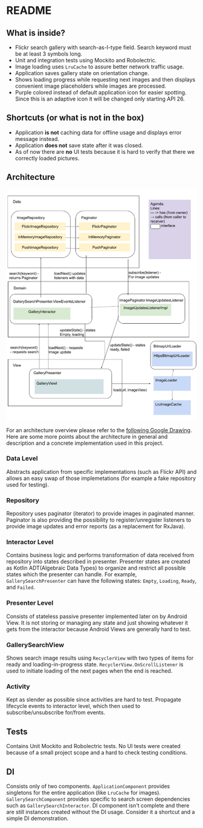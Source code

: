 # README #

## What is inside?
- Flickr search gallery with search-as-I-type field. Search keyword must be at least 3 symbols long.
- Unit and integration tests using Mockito and Robolectric.
- Image loading uses `LruCache` to assure better network traffic usage.
- Application saves gallery state on orientation change.
- Shows loading progress while requesting next images and then displays convenient image placeholders while images are processed.
- Purple colored instead of default application icon for easier spotting. Since this is an adaptive icon it will be changed only starting API 26.

## Shortcuts (or what is not in the box)
- Application **is not** caching data for offline usage and displays error message instead.
- Application **does not** save state after it was closed.
- As of now there are **no** UI tests because it is hard to verify that there we correctly loaded pictures.

## Architecture
![architecture](images/gallery_search_architecture.png)

For an architecture overview please refer to the [following Google Drawing](https://docs.google.com/drawings/d/1r6Xq6DR6mJR96DdIumvpQtsj6Xs_mPr9swNmT4TN9tk/edit?usp=sharing).
Here are some more points about the architecture in general and description and a concrete implementation used in this project.

### Data Level
Abstracts application from specific implementations (such as Flickr API) and allows an easy swap of those implemetations (for example a fake repository used for testing).

### Repository
Repository uses paginator (iterator) to provide images in paginated manner. Paginator is also providing the possibility to register/unregister listeners to provide image updates and error reports (as a replacement for RxJava).

### Interactor Level
Contains business logic and performs transformation of data received from repository into states described in presenter. Presenter states are created as Kotlin ADT(Algebraic Data Types) to organize and restrict all possible states which the presenter can handle. For example, `GallerySearchPresenter` can have the following states: `Empty`, `Loading`, `Ready`, and `Failed`.

### Presenter Level
Consists of stateless passive presenter implemented later on by Android View. It is not storing or managing any state and just showing whatever it gets from the interactor because Android Views are generally hard to test.

### GallerySearchView
Shows search image results using `RecyclerView` with two types of items for ready and loading-in-progress state. `RecyclerView.OnScrollListener` is used to initiate loading of the next pages when the end is reached.

### Activity
Kept as slender as possible since activities are hard to test. Propagate lifecycle events to interactor level, which then used to subscribe/unsubscribe for/from events.

## Tests
Contains Unit Mockito and Robolectric tests. No UI tests were created because of a small project scope and a hard to check testing conditions.

## DI
Consists only of two components. `ApplicationComponent` provides singletons for the entire application (like `LruCache` for images). `GallerySearchComponent` provides specific to search screen dependencies such as `GallerySearchInteractor`. DI component isn't complete and there are still instances created without the DI usage. Consider it a shortcut and a simple DI demonstration.

